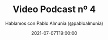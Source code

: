 ---
title: 'Video Podcast nº 4'
date: '2021-07-07T19:00:00'
author: 'Hablamos con Pablo Almunia (@pabloalmunia)'
img: '/images/05-antes.jpg'
alt: 'Video Podcast nº 5 - Hablamos con Pablo Almunia (@pabloalmunia). 07 de Julio, 19.00 horas. Thanks to Avatar Recep Kütük & Pierre - Louis Anceau for their icons.'
body: ''
video: 'https://www.youtube.com/watch?v=wARe8_98ycQ'
publishVideo: false
--- 